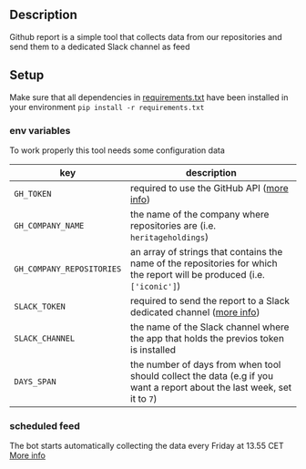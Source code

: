 ## Description
Github report is a simple tool that collects data from our repositories
and send them to a dedicated Slack channel as feed

## Setup
Make sure that all dependencies in [requirements.txt](requirements.txt) have been installed in your environment
`pip install -r requirements.txt`

### env variables
To work properly this tool needs some configuration data

| key                   | description                                                                                                                                                   |
|-----------------------|---------------------------------------------------------------------------------------------------------------------------------------------------------------|
| `GH_TOKEN`             | required to use the GitHub API ([more info](https://docs.github.com/en/authentication/keeping-your-account-and-data-secure/creating-a-personal-access-token)) |
| `GH_COMPANY_NAME` | the name of the company where repositories are (i.e. `heritageholdings`)                                                                                      |
|  `GH_COMPANY_REPOSITORIES`  | an array of strings that contains the name of the repositories for which the report will be produced (i.e. `['iconic']`)                            |
| `SLACK_TOKEN`         | required to send the report to a Slack dedicated channel ([more info](https://api.slack.com/apps))                                                            |
| `SLACK_CHANNEL`       | the name of the Slack channel where the app that holds the previos token is installed                                                                         |
| `DAYS_SPAN`           | the number of days from when tool should collect the data (e.g if you want a report about the last week, set it to `7`)                                       |

### scheduled feed
The bot starts automatically collecting the data every Friday at 13.55 CET
[More info](/.github/workflows/scheduled_report.yml)